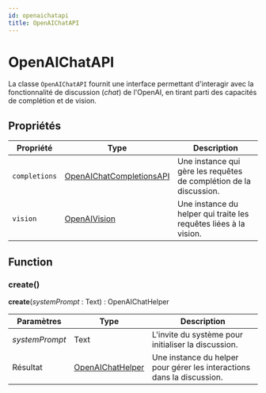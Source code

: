 ```yaml
---
id: openaichatapi
title: OpenAIChatAPI
---
```


# OpenAIChatAPI

La classe `OpenAIChatAPI` fournit une interface permettant d'interagir avec la fonctionnalité de discussion (*chat*) de l'OpenAI, en tirant parti des capacités de complétion et de vision.

## Propriétés

| Propriété     | Type                                                    | Description                                                                        |
| ------------- | ------------------------------------------------------- | ---------------------------------------------------------------------------------- |
| `completions` | [OpenAIChatCompletionsAPI](OpenAIChatCompletionsAPI.md) | Une instance qui gère les requêtes de complétion de la discussion. |
| `vision`      | [OpenAIVision](OpenAIVision.md)                         | Une instance du helper qui traite les requêtes liées à la vision.  |

## Function

### create()

**create**(*systemPrompt* : Text) : OpenAIChatHelper

| Paramètres     | Type                                    | Description                                                                            |
| -------------- | --------------------------------------- | -------------------------------------------------------------------------------------- |
| *systemPrompt* | Text                                    | L'invite du système pour initialiser la discussion.                    |
| Résultat       | [OpenAIChatHelper](OpenAIChatHelper.md) | Une instance du helper pour gérer les interactions dans la discussion. |
